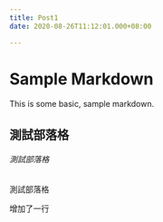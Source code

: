 ```yaml
---
title: Post1
date: 2020-08-26T11:12:01.000+08:00

---
```

# Sample Markdown

This is some basic, sample markdown.

## 測試部落格

###### 測試部落格

測試部落格

增加了一行